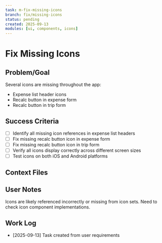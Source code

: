 ```yaml
---
task: m-fix-missing-icons
branch: fix/missing-icons
status: pending
created: 2025-09-13
modules: [ui, components, icons]
---
```


# Fix Missing Icons

## Problem/Goal
Several icons are missing throughout the app:
- Expense list header icons
- Recalc button in expense form
- Recalc button in trip form

## Success Criteria
- [ ] Identify all missing icon references in expense list headers
- [ ] Fix missing recalc button icon in expense form
- [ ] Fix missing recalc button icon in trip form
- [ ] Verify all icons display correctly across different screen sizes
- [ ] Test icons on both iOS and Android platforms

## Context Files
<!-- Added by context-gathering agent or manually -->

## User Notes
Icons are likely referenced incorrectly or missing from icon sets. Need to check icon component implementations.

## Work Log
- [2025-09-13] Task created from user requirements